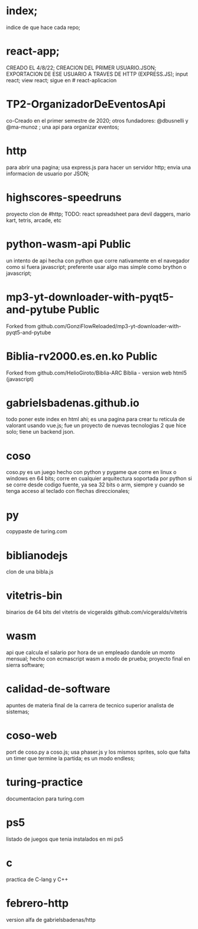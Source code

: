 # index;
indice de que hace cada repo;

# react-app;
CREADO EL 4/8/22;
CREACION DEL PRIMER USUARIO.JSON;
EXPORTACION DE ESE USUARIO A TRAVES DE HTTP (EXPRESS.JS);
input react; view react;
sigue en # react-aplicacion

# TP2-OrganizadorDeEventosApi
co-Creado en el primer semestre de 2020;
otros fundadores: @dbusnelli y @ma-munoz ;
una api para organizar eventos;

# http
para abrir una pagina;
usa express.js para hacer un servidor http;
envia una informacion de usuario por JSON;

# highscores-speedruns
proyecto clon de #http; 
TODO: react spreadsheet para devil daggers, mario kart, tetris, arcade, etc

# python-wasm-api Public
un intento de api hecha con python que corre nativamente en el navegador como si fuera javascript; preferente usar algo mas simple como brython o javascript;

# mp3-yt-downloader-with-pyqt5-and-pytube Public
Forked from github.com/GonziFlowReloaded/mp3-yt-downloader-with-pyqt5-and-pytube 


# Biblia-rv2000.es.en.ko Public
Forked from github.com/HelioGiroto/Biblia-ARC
Bíblia - version web html5 (javascript) 

# gabrielsbadenas.github.io
todo poner este index en html ahi;
es una pagina para crear tu reticula de valorant usando vue.js; fue un proyecto de nuevas tecnologias 2 que hice solo; tiene un backend json.

# coso
coso.py es un juego hecho con python y pygame que corre en linux o windows en 64 bits; corre en cualquier arquitectura soportada por python si se corre desde codigo fuente, ya sea 32 bits o arm, siempre y cuando se tenga acceso al teclado con flechas direccionales;

# py
copypaste de turing.com

# biblianodejs
clon de una bibla.js

# vitetris-bin
binarios de 64 bits del vitetris de vicgeralds github.com/vicgeralds/vitetris

# wasm
api que calcula el salario por hora de un empleado dandole un monto mensual; hecho con ecmascript wasm a modo de prueba; proyecto final en sierra software;

# calidad-de-software
apuntes de materia final de la carrera de tecnico superior analista de sistemas;

# coso-web
port de coso.py a coso.js; usa phaser.js y los mismos sprites, solo que falta un timer que termine la partida; es un modo endless;

# turing-practice
documentacion para turing.com

# ps5
listado de juegos que tenia instalados en mi ps5

# c
practica de C-lang y C++

# febrero-http
version alfa de gabrielsbadenas/http



